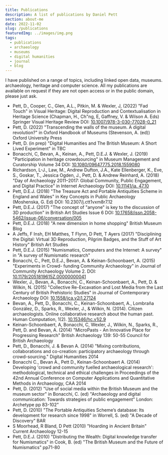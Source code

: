```yaml
---
title: Publications
description: A list of publications by Daniel Pett
section: about-me
date: 2022-11-02
slug: /publications
featuredImg: ../images/img.png
tags:
  - publications
  - archaeology
  - museums
  - digital humanities
  - journal
  - blog
---
```


I have published on a range of topics, including linked open data, museums. archaeology, heritage and computer science. 
All my publications are available on request if they are not open access or in the public domain, please just ask.

* Pett, D., Cooper, C., Glen, A.L., Pitkin, M. & Wexler, J, (2022) "Fad Touch" in Visual Heritage: Digital Reproduction and Contextualisation in Heritage Science (Chapman, H., Ch"ng, E, Gaffney, V. & Wilson A. Eds) Springer Visual Heritage Review DOI: <a href="https://doi.org/10.1007/978-3-030-77028-0_21">10.1007/978-3-030-77028-0_21</a>
* Pett, D. (2022) "Transcending the walls of the museum. A digital revolution?" in Oxford Handbook of Museums (Stevenson, A. (ed)) Oxford University Press
* Pett, D. (in prep) "Digital Humanities and The British Museum: A Short Lived Experiment" in TBC
* Bonacchi, C, Bevan, A., Keinan, A., Pett, D.E.J. & Wexler, J. (2019) "Participation in heritage crowdsourcing" in Museum Management and Curatorship Volume 34 DOI: <a href="https://doi.org/">10.1080/09647775.2018.1559080</a>
* Richardson, L-J., Law, M., Andrew Dufton, J.A., Kate Ellenberger, K., Eve, S., Goskar, T., Jessica Ogden, J., Pett, D. & Andrew Reinhard, A. (2018) "Day of Archaeology 2011&ndash;2017: Global Community, Public Engagement, and Digital Practice" in Internet Archaeology DOI: <a href="https://doi.org/">10.11141/ia. 47.10</a>
* Pett, D.E.J. (2018) "The Treasure Act and Portable Antiquities Scheme in England and Wales" in Key Concepts in Public Archaeology (Moshenska, G. Ed) DOI: 10.2307/j.ctt1vxm8r7.12
* Pett, D.E.J. (2017) "The concept of "anyone" is key to the discussion of 3D production" in British Art Studies Issue 6 DOI: <a href="https://doi.org/">10.17658/issn.2058-5462/issue-06/conversation/005</a>&nbsp;
* Pett, D.E.J. (2018) "A new dimension in home shopping" British Museum Blog 
* A Jeffs, F Insh, EH Matthes, T Flynn, D Pett, T Ayers (2017) "Disciplining the Digital: Virtual 3D Reproduction, Pilgrim Badges, and the Stuff of Art History" British Art Studies
* Pett, D.E.J. (2015) "Numismatics, Computers and the Internet: A survey" in "A survey of Numismatic research"
* Bonacchi, C., Pett, D.E.J., Bevan, A. & Keinan-Schoonbaert, A. (2015) "Experiments in Crowd- funding Community Archaeology" in Journal of Community Archaeology Volume 2. DOI: <a href="https://doi.org/">10.1179/2051819615Z.00000000041</a>
* Wexler, J., Bevan, A., Bonacchi, C., Keinan-Schoonbaert, A., Pett, D. & Wilkin, N. (2015) "Collective Re-Excavation and Lost Media from the Last Century of British Prehistoric Studies" in Journal of Contemporary Archaeology DOI: <a href="https://doi.org/10.1558/jca.v2i1.27124">10.1558/jca.v2i1.27124</a>
* Bevan, A., Pett, D., Bonacchi, C., Keinan-Schoonbaert, A., Lombra&ntilde;a Gonz&aacute;lez, D., Sparks, R., Wexler, J., & Wilkin, N. (2014). Citizen archaeologists. Online collaborative research about the human past. Human Computation, 1(2). </span><a href="https://doi.org/10.15346/hc.v1i2.9">10.15346/hc.v1i2.9</a>
* Keinan-Schoonbaert, A, Bonacchi, C, Wexler, J., Wilkin, N., Sparks, R., Pett, D. and Bevan, A. (2014) "MicroPasts - An Innovative Place for Progressing Research" British Archaeology 139: 50-55 Council for British Archaeology
* Pett, D., Bonacchi, J. & Bevan A. (2014) "Mixing contributions, collaborations and co-creation: participatory archaeology through crowd-sourcing." Digital Humanities 2014
* Bonacchi C., Bevan A., Pett D., Keinan-Schoonbaert A. (2014)&nbsp; Developing 'crowd and community fuelled archaeological research': methodological, technical and ethical challenges in Proceedings of the 42nd Annual Conference on Computer Applications and Quantitative Methods in Archaeology, CAA 2014
* Pett, D. (2012) "Use of social media within the British Museum and the museum sector" in Bonacchi, C. (ed) "Archaeology and digital communication: Towards strategies of public engagement" London: Archetype pp 83-102"
* Pett, D. (2010) "The Portable Antiquities Scheme’s database: Its development for research since 1998" in Worrell, S. (ed) "A Decade of Discovery" BAR
* S Moorhead, R Bland, D Pett (2010) "Hoarding in Ancient Britain" Current Archaeology 12-15
* Pett, D.E.J. (2010) "Distributing the Wealth: Digital knowledge transfer for Numismatics" in Cook, B. (ed) "The British Museum and the Future of Numismatics" pp71-80